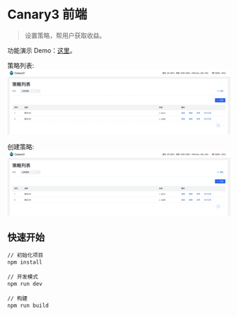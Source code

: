 # Canary3 前端
> 设置策略，帮用户获取收益。

功能演示 Demo：[这里](https://www.capcut.cn/share/7177950888768705830?t=1)。

策略列表: 
![](./demo/list.jpeg)

创建策略: 
![](./demo/list.jpeg)


## 快速开始

```
// 初始化项目
npm install

// 开发模式
npm run dev

// 构建
npm run build
```
